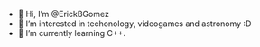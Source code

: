 - 👋 Hi, I’m @ErickBGomez
- 👀 I’m interested in techonology, videogames and astronomy :D
- 🌱 I’m currently learning C++.

<!---
ErickBGomez/ErickBGomez is a ✨ special ✨ repository because its `README.md` (this file) appears on your GitHub profile.
You can click the Preview link to take a look at your changes.
--->

